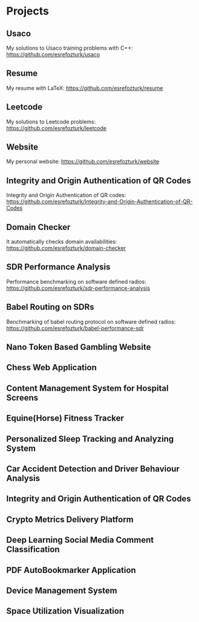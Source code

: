 # Projects

## Usaco

My solutions to Usaco training problems with C++: https://github.com/esrefozturk/usaco

## Resume

My resume with LaTeX: https://github.com/esrefozturk/resume

## Leetcode

My solutions to Leetcode problems: https://github.com/esrefozturk/leetcode

## Website

My personal website: https://github.com/esrefozturk/website

## Integrity and Origin Authentication of QR Codes

Integrity and Origin Authentication of QR codes: https://github.com/esrefozturk/Integrity-and-Origin-Authentication-of-QR-Codes

## Domain Checker

It automatically checks domain availabilities: https://github.com/esrefozturk/domain-checker

## SDR Performance Analysis

Performance benchmarking on software defined radios: https://github.com/esrefozturk/sdr-performance-analysis

## Babel Routing on SDRs

Benchmarking of babel routing protocol on software defined radios: https://github.com/esrefozturk/babel-performance-sdr

## Nano Token Based Gambling Website

## Chess Web Application

## Content Management System for Hospital Screens

## Equine(Horse) Fitness Tracker

## Personalized Sleep Tracking and Analyzing System

## Car Accident Detection and Driver Behaviour Analysis

## Integrity and Origin Authentication of QR Codes

## Crypto Metrics Delivery Platform

## Deep Learning Social Media Comment Classification

## PDF AutoBookmarker Application

## Device Management System

## Space Utilization Visualization

